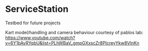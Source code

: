 # ServiceStation
Testbed for future projects

Kart model/handling and camera behaviour courtesy of pablos lab:
https://www.youtube.com/watch?v=6Y1bAvRYqbU&list=PLhWBaV_gmpGXxscZr8PIcreyYkw8VlnKn
